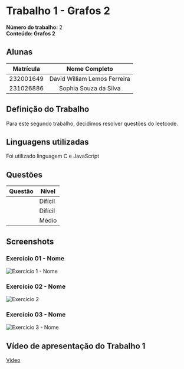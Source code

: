 # Trabalho 1 - Grafos 2

**Número do trabalho:** 2 <br>
**Conteúdo: Grafos 2**

## Alunas

| Matrícula |        Nome Completo         |
|:---------:|:----------------------------:|
| 232001649 | David William Lemos Ferreira |
| 231026886 | Sophia Souza da Silva        |

## Definição do Trabalho

Para este segundo trabalho, decidimos resolver questões do leetcode.

## Linguagens utilizadas

Foi utilizado linguagem C e JavaScript

## Questões

| Questão | Nível  |
|---------|--------|
| []() | Difícil |
| []() | Difícil |
| []() | Médio |


## Screenshots

### Exercício 01 - Nome

![Exercício 1 - Nome]()

### Exercício 02 - Nome

![Exercício 2]()

### Exercício 03 - Nome

![Exercício 3 - Nome]()


## Vídeo de apresentação do Trabalho 1
[Vídeo]()

